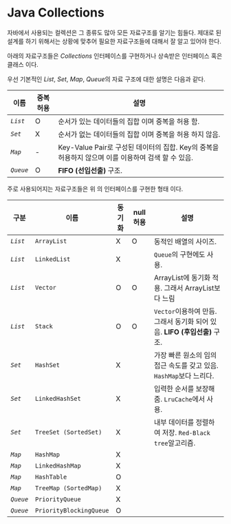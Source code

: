 # Java Collections 

자바에서 사용되는 컬렉션은 그 종류도 많아 모든 자료구조를 알기는 힘들다. 제대로 된 설계를 하기 위해서는 상황에 맞추어 필요한 자료구조들에 대해서 잘 알고 있어야 한다. 

아래의 자료구조들은 *Collections* 인터페이스를 구현하거나 상속받은 인터페이스 혹은 클래스 이다. 

우선 기본적인 *List*, *Set*, *Map*, *Queue*의 자료 구조에 대한 설명은 다음과 같다. 

이름 | 중복허용 |  설명 
--- | --- | ---
*`List`* | O | 순서가 있는 데이터들의 집합 이며 중복을 허용 함. 
*`Set`* | X | 순서가 없는 데이터들의 집합 이며 중복을 허용 하지 않음. 
*`Map`* | - | Key-Value Pair로 구성된 데이터의 집합. Key의 중복을 허용하지 않으며 이를 이용하여 검색 할 수 있음.  
*`Queue`* | O | **FIFO (선입선출)** 구조. 

주로 사용되어지는 자료구조들은 위 의 인터페이스를 구현한 형태 이다.  

구분 | 이름 | 동기화 | null 허용 | 설명  
--- | --- | --- | --- | ---
*`List`*  | `ArrayList` | X | O | 동적인 배열의 사이즈.
*`List`*  | `LinkedList` | X |  | `Queue`의 구현에도 사용.  
*`List`*  | `Vector` | O | O | ArrayList에 동기화 적용. 그래서 ArrayList보다 느림
*`List`*  | `Stack` | O | O | `Vector`이용하여 만듬. 그래서 동기화 되어 있음. **LIFO (후입선출)** 구조.
*`Set`*  | `HashSet` | X |  | 가장 빠른 원소의 임의 접근 속도를 갖고 있음. `HashMap`보다 느리다. 
*`Set`*  | `LinkedHashSet` | X |  | 입력한 순서를 보장해 줌. `LruCache`에서 사용.   
*`Set`*  | `TreeSet (SortedSet)` | X |  | 내부 데이터를 정렬하여 저장. `Red-Black tree`알고리즘.  
*`Map`*  | `HashMap` | X |  | 
*`Map`*  | `LinkedHashMap` | X |  |  
*`Map`*  | `HashTable` | O |  | 
*`Map`*  | `TreeMap (SortedMap)` | X |  | 
*`Queue`*  | `PriorityQueue` | X |  | 
*`Queue`*  | `PriorityBlockingQueue` | O |  | 
 
     